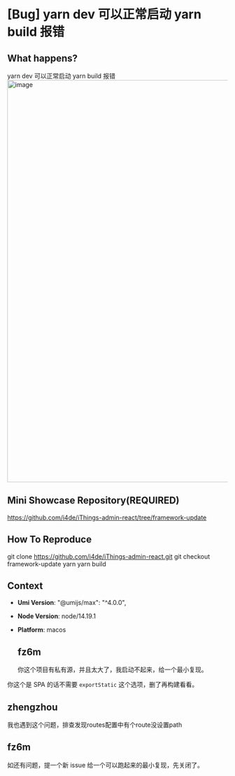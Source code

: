 # [Bug] yarn dev 可以正常启动 yarn build 报错

## What happens?

yarn dev 可以正常启动 yarn build 报错
<img width="918" alt="image" src="https://user-images.githubusercontent.com/37322200/210997031-5a04a7cd-a0da-4276-8ae6-7b46216549f5.png">

## Mini Showcase Repository(REQUIRED)

https://github.com/i4de/iThings-admin-react/tree/framework-update

## How To Reproduce

git clone https://github.com/i4de/iThings-admin-react.git
git checkout framework-update
yarn
yarn build

## Context

- **Umi Version**: "@umijs/max": "^4.0.0",
- **Node Version**: node/14.19.1
- **Platform**: macos

  ## fz6m

  你这个项目有私有源，并且太大了，我启动不起来，给一个最小复现。

你这个是 SPA 的话不需要 `exportStatic` 这个选项，删了再构建看看。

## zhengzhou

我也遇到这个问题，排查发现routes配置中有个route没设置path

## fz6m

如还有问题，提一个新 issue 给一个可以跑起来的最小复现，先关闭了。
